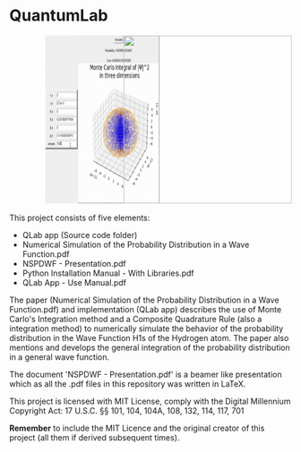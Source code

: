 # QuantumLab

<div style="display: flex">
  <div>
    <img src="doc/monte-carlo.gif" width="300" height="300" style="margin: 0 4rem"/>
  </div>
  <div>
    <img src="doc/quadrature.gif" width="300" height="300" style="margin: 0 auto"/>
  </div>
</div>

This project consists of five elements:
- QLab app (Source code folder)
- Numerical Simulation of the Probability Distribution in a Wave Function.pdf
- NSPDWF - Presentation.pdf
- Python Installation Manual - With Libraries.pdf
- QLab App - Use Manual.pdf

The paper (Numerical Simulation of the Probability Distribution in a Wave Function.pdf) and implementation (QLab app) describes the use of Monte Carlo's Integration method and a Composite Quadrature Rule (also a integration method) to numerically simulate the behavior of the probability distribution in the Wave Function H1s of the Hydrogen atom. The paper also mentions and develops the general integration of the probability distribution in a general wave function.

The document 'NSPDWF - Presentation.pdf' is a beamer like presentation which as all the .pdf files in this repository was written in LaTeX.

This project is licensed with MIT License, comply with the Digital Millennium Copyright Act: 17 U.S.C. §§ 101, 104, 104A, 108, 132, 114, 117, 701

**Remember** to include the MIT Licence and the original creator of this project (all them if derived subsequent times).
